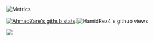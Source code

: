 ![Metrics](https://metrics.lecoq.io/HamidRez4?template=classic&base.metadata=0&base.indepth=false&config.timezone=Asia%2FTehran)


<a href="https://github.com/HamidRez4">
  <img align="center" src="https://github-readme-stats.vercel.app/api?username=HamidRez4&show_icons=true&theme=cobalt&include_all_commits=true" alt="AhmadZare's github stats" />
</a>  
<img align="center" src="https://gpvc.arturio.dev/HamidRez4" alt="HamidRez4's github views" />  

![](https://discord.c99.nl/widget/theme-1/819380067632152606.png)
